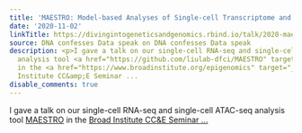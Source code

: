 ```yaml
---
title: 'MAESTRO: Model-based Analyses of Single-cell Transcriptome and Regulome'
date: '2020-11-02'
linkTitle: https://divingintogeneticsandgenomics.rbind.io/talk/2020-maestro-broad-talk/
source: DNA confesses Data speak on DNA confesses Data speak
description: <p>I gave a talk on our single-cell RNA-seq and single-cell ATAC-seq
  analysis tool <a href="https://github.com/liulab-dfci/MAESTRO" target="_blank">MAESTRO</a>
  in the <a href="https://www.broadinstitute.org/epigenomics" target="_blank">Broad
  Institute CC&amp;E Seminar ...
disable_comments: true
---
```

<p>I gave a talk on our single-cell RNA-seq and single-cell ATAC-seq analysis tool <a href="https://github.com/liulab-dfci/MAESTRO" target="_blank">MAESTRO</a> in the <a href="https://www.broadinstitute.org/epigenomics" target="_blank">Broad Institute CC&amp;E Seminar ...